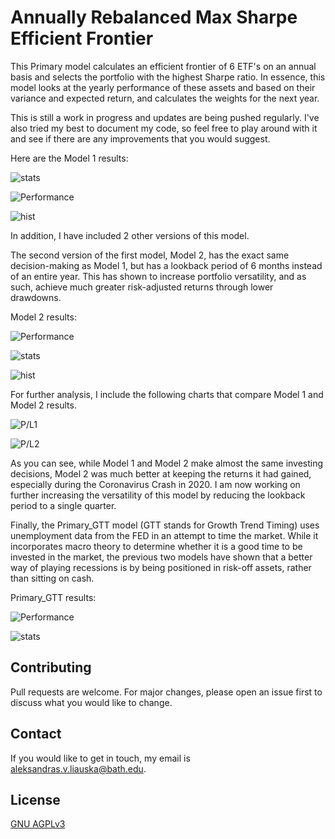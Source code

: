 # Annually Rebalanced Max Sharpe Efficient Frontier

This Primary model calculates an efficient frontier of 6 ETF's on an annual basis and selects the portfolio with the highest Sharpe ratio.
In essence, this model looks at the yearly performance of these assets and based on their variance and expected return, and calculates
the weights for the next year.

This is still a work in progress and updates are being pushed regularly. I've also tried my best  to document my code,
so feel free to play around with it and see if there are any improvements that you would suggest. 

Here are the Model 1 results:

![stats](https://i.ibb.co/82wG0yK/model1-2.png)

![Performance](https://i.ibb.co/Tm5n3qt/model-1.png)

![hist](https://i.ibb.co/1nfJTqj/model1-1.png)

In addition, I have included 2 other versions of this model. 

The second version of the first model, Model 2, has the exact same decision-making as Model 1, but has a lookback period
of 6 months instead of an entire year. This has shown to increase portfolio versatility, and as such, achieve much greater
risk-adjusted returns through lower drawdowns. 

Model 2 results:

![Performance](https://i.ibb.co/h98xkRN/Figure-4.png)

![stats](https://i.ibb.co/8DnVNr0/Figure-1.png)

![hist](https://i.ibb.co/VSVNtZ5/Figure-2.png)

For further analysis, I include the following charts that compare Model 1 and Model 2 results.

![P/L1](https://i.ibb.co/FHhmSyz/Picture2.png)

![P/L2](https://i.ibb.co/bdBBXKp/Picture1.png)

As you can see, while Model 1 and Model 2 make almost the same investing decisions, Model 2 was much better at keeping the
returns it had gained, especially during the Coronavirus Crash in 2020. I am now working on further increasing the versatility
of this model by reducing the lookback period to a single quarter. 

Finally, the Primary_GTT model (GTT stands for Growth Trend Timing) uses unemployment data from the FED in an attempt to time the market.
While it incorporates macro theory to determine whether it is a good time to be invested in the market, the previous two models 
have shown that a better way of playing recessions is by being positioned in risk-off assets, rather than sitting on cash.

Primary_GTT results:

![Performance](https://i.ibb.co/yPFgMjp/model-3-1.png)

![stats](https://i.ibb.co/hWwTmng/model-3.png)

## Contributing
Pull requests are welcome. For major changes, please open an issue first to discuss what you would like to change.

## Contact
If you would like to get in touch, my email is aleksandras.v.liauska@bath.edu.

## License
[GNU AGPLv3](https://choosealicense.com/licenses/agpl-3.0/)